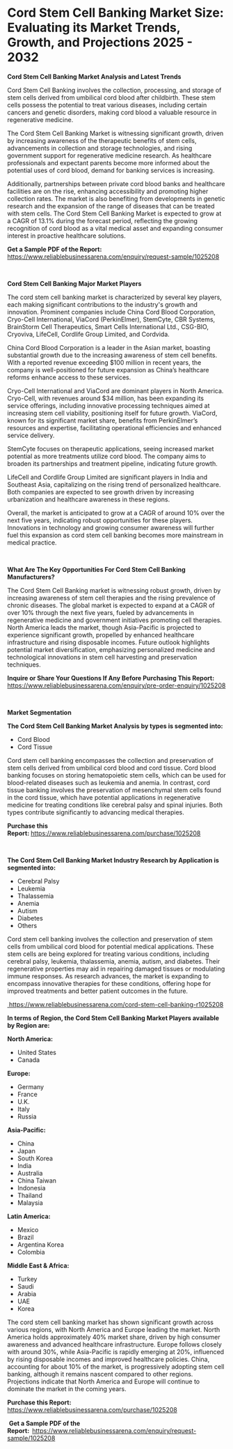 <p><h1>Cord Stem Cell Banking Market Size: Evaluating its Market Trends, Growth, and Projections 2025 - 2032</h1></p><p><strong>Cord Stem Cell Banking Market Analysis and Latest Trends</strong></p>
<p><p>Cord Stem Cell Banking involves the collection, processing, and storage of stem cells derived from umbilical cord blood after childbirth. These stem cells possess the potential to treat various diseases, including certain cancers and genetic disorders, making cord blood a valuable resource in regenerative medicine.</p><p>The Cord Stem Cell Banking Market is witnessing significant growth, driven by increasing awareness of the therapeutic benefits of stem cells, advancements in collection and storage technologies, and rising government support for regenerative medicine research. As healthcare professionals and expectant parents become more informed about the potential uses of cord blood, demand for banking services is increasing.</p><p>Additionally, partnerships between private cord blood banks and healthcare facilities are on the rise, enhancing accessibility and promoting higher collection rates. The market is also benefiting from developments in genetic research and the expansion of the range of diseases that can be treated with stem cells. The Cord Stem Cell Banking Market is expected to grow at a CAGR of 13.1% during the forecast period, reflecting the growing recognition of cord blood as a vital medical asset and expanding consumer interest in proactive healthcare solutions.</p></p>
<p><strong>Get a Sample PDF of the Report:&nbsp;</strong> <a href="https://www.reliablebusinessarena.com/enquiry/request-sample/1025208?utm_campaign=3623&utm_medium=2&utm_source=Github&utm_content=ia&utm_term=18042025&utm_id=cord-stem-cell-banking">https://www.reliablebusinessarena.com/enquiry/request-sample/1025208</a></p>
<p>&nbsp;</p>
<p><strong>Cord Stem Cell Banking Major Market Players</strong></p>
<p><p>The cord stem cell banking market is characterized by several key players, each making significant contributions to the industry's growth and innovation. Prominent companies include China Cord Blood Corporation, Cryo-Cell International, ViaCord (PerkinElmer), StemCyte, CBR Systems, BrainStorm Cell Therapeutics, Smart Cells International Ltd., CSG-BIO, Cryoviva, LifeCell, Cordlife Group Limited, and Cordvida.</p><p>China Cord Blood Corporation is a leader in the Asian market, boasting substantial growth due to the increasing awareness of stem cell benefits. With a reported revenue exceeding $100 million in recent years, the company is well-positioned for future expansion as China’s healthcare reforms enhance access to these services.</p><p>Cryo-Cell International and ViaCord are dominant players in North America. Cryo-Cell, with revenues around $34 million, has been expanding its service offerings, including innovative processing techniques aimed at increasing stem cell viability, positioning itself for future growth. ViaCord, known for its significant market share, benefits from PerkinElmer’s resources and expertise, facilitating operational efficiencies and enhanced service delivery.</p><p>StemCyte focuses on therapeutic applications, seeing increased market potential as more treatments utilize cord blood. The company aims to broaden its partnerships and treatment pipeline, indicating future growth.</p><p>LifeCell and Cordlife Group Limited are significant players in India and Southeast Asia, capitalizing on the rising trend of personalized healthcare. Both companies are expected to see growth driven by increasing urbanization and healthcare awareness in these regions.</p><p>Overall, the market is anticipated to grow at a CAGR of around 10% over the next five years, indicating robust opportunities for these players. Innovations in technology and growing consumer awareness will further fuel this expansion as cord stem cell banking becomes more mainstream in medical practice.</p></p>
<p>&nbsp;</p>
<p><strong>What Are The Key Opportunities For Cord Stem Cell Banking Manufacturers?</strong></p>
<p><p>The Cord Stem Cell Banking market is witnessing robust growth, driven by increasing awareness of stem cell therapies and the rising prevalence of chronic diseases. The global market is expected to expand at a CAGR of over 10% through the next five years, fueled by advancements in regenerative medicine and government initiatives promoting cell therapies. North America leads the market, though Asia-Pacific is projected to experience significant growth, propelled by enhanced healthcare infrastructure and rising disposable incomes. Future outlook highlights potential market diversification, emphasizing personalized medicine and technological innovations in stem cell harvesting and preservation techniques.</p></p>
<p><strong>Inquire or Share Your Questions If Any Before Purchasing This Report:</strong> <a href="https://www.reliablebusinessarena.com/enquiry/pre-order-enquiry/1025208?utm_campaign=3623&utm_medium=2&utm_source=Github&utm_content=ia&utm_term=18042025&utm_id=cord-stem-cell-banking">https://www.reliablebusinessarena.com/enquiry/pre-order-enquiry/1025208</a></p>
<p>&nbsp;</p>
<p><strong>Market Segmentation</strong></p>
<p><strong>The Cord Stem Cell Banking Market Analysis by types is segmented into:</strong></p>
<p><ul><li>Cord Blood</li><li>Cord Tissue</li></ul></p>
<p><p>Cord stem cell banking encompasses the collection and preservation of stem cells derived from umbilical cord blood and cord tissue. Cord blood banking focuses on storing hematopoietic stem cells, which can be used for blood-related diseases such as leukemia and anemia. In contrast, cord tissue banking involves the preservation of mesenchymal stem cells found in the cord tissue, which have potential applications in regenerative medicine for treating conditions like cerebral palsy and spinal injuries. Both types contribute significantly to advancing medical therapies.</p></p>
<p><strong>Purchase this Report:&nbsp;</strong><a href="https://www.reliablebusinessarena.com/purchase/1025208?utm_campaign=3623&utm_medium=2&utm_source=Github&utm_content=ia&utm_term=18042025&utm_id=cord-stem-cell-banking">https://www.reliablebusinessarena.com/purchase/1025208</a></p>
<p>&nbsp;</p>
<p><strong>The Cord Stem Cell Banking Market Industry Research by Application is segmented into:</strong></p>
<p><ul><li>Cerebral Palsy</li><li>Leukemia</li><li>Thalassemia</li><li>Anemia</li><li>Autism</li><li>Diabetes</li><li>Others</li></ul></p>
<p><p>Cord stem cell banking involves the collection and preservation of stem cells from umbilical cord blood for potential medical applications. These stem cells are being explored for treating various conditions, including cerebral palsy, leukemia, thalassemia, anemia, autism, and diabetes. Their regenerative properties may aid in repairing damaged tissues or modulating immune responses. As research advances, the market is expanding to encompass innovative therapies for these conditions, offering hope for improved treatments and better patient outcomes in the future.</p></p>
<p><a href="https://www.reliablebusinessarena.com/cord-stem-cell-banking-r1025208?utm_campaign=3623&utm_medium=2&utm_source=Github&utm_content=ia&utm_term=18042025&utm_id=cord-stem-cell-banking">&nbsp;https://www.reliablebusinessarena.com/cord-stem-cell-banking-r1025208</a></p>
<p><strong>In terms of Region, the Cord Stem Cell Banking Market Players available by Region are:</strong></p>
<p>
    <p> <strong> North America: </strong>
        <ul>
            <li>United States</li>
            <li>Canada</li>
        </ul>
        </p> 
    <p> <strong> Europe: </strong>
        <ul>
            <li>Germany</li>
            <li>France</li>
            <li>U.K.</li>
            <li>Italy</li>
            <li>Russia</li>
        </ul>
        </p> 
    <p> <strong> Asia-Pacific: </strong>
        <ul>
            <li>China</li>
            <li>Japan</li>
            <li>South Korea</li>
            <li>India</li>
            <li>Australia</li>
            <li>China Taiwan</li>
            <li>Indonesia</li>
            <li>Thailand</li>
            <li>Malaysia</li>
        </ul>
        </p> 
    <p> <strong> Latin America: </strong>
        <ul>
            <li>Mexico</li>
            <li>Brazil</li>
            <li>Argentina Korea</li>
            <li>Colombia</li>
        </ul>
        </p> 
    <p> <strong> Middle East & Africa: </strong>
        <ul>
            <li>Turkey</li>
            <li>Saudi</li>
            <li>Arabia</li>
            <li>UAE</li>
            <li>Korea</li>
        </ul>
    </p>
    </p>
<p><p>The cord stem cell banking market has shown significant growth across various regions, with North America and Europe leading the market. North America holds approximately 40% market share, driven by high consumer awareness and advanced healthcare infrastructure. Europe follows closely with around 30%, while Asia-Pacific is rapidly emerging at 20%, influenced by rising disposable incomes and improved healthcare policies. China, accounting for about 10% of the market, is progressively adopting stem cell banking, although it remains nascent compared to other regions. Projections indicate that North America and Europe will continue to dominate the market in the coming years.</p></p>
<p><strong>Purchase this Report: </strong><a href="https://www.reliablebusinessarena.com/purchase/1025208?utm_campaign=3623&utm_medium=2&utm_source=Github&utm_content=ia&utm_term=18042025&utm_id=cord-stem-cell-banking">https://www.reliablebusinessarena.com/purchase/1025208</a></p>
<p>&nbsp;<strong>Get a Sample PDF of the Report:&nbsp;&nbsp;</strong><a href="https://www.reliablebusinessarena.com/enquiry/request-sample/1025208?utm_campaign=3623&utm_medium=2&utm_source=Github&utm_content=ia&utm_term=18042025&utm_id=cord-stem-cell-banking">https://www.reliablebusinessarena.com/enquiry/request-sample/1025208</a></p>
<p><strong></strong></p>
<p><p></p><p></p><p></p></p>